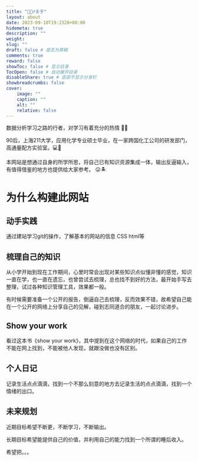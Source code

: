 ```yaml
---
title: "🙋🏻‍♂️关于"
layout: about
date: 2023-09-10T19:2328+08:00
hidemeta: true
description: ""
weight:
slug: ""
draft: false # 是否为草稿
comments: true
reward: false
showToc: false # 显示目录
TocOpen: false # 自动展开目录
disableShare: true # 底部不显示分享栏
showbreadcrumbs: false
cover:
    image: ""
    caption: ""
    alt: ""
    relative: false
---
```




数据分析学习之路的行者，对学习有着充分的热情 💖🔥

90后，上海211大学，应用化学专业硕士毕业，在一家跨国化工公司的研发部门，高通量配方实验室。💻🧱

本网站是想通过自身的所学所思，将自己已有知识资源集成一体，输出反逼输入，有值得借鉴的地方也提供给大家参考。 😛🏝️

# 为什么构建此网站

## 动手实践

通过建站学习git的操作，了解基本的网站的信息 CSS html等

## 梳理自己的知识
从小学开始到现在工作期间，心里时常会出现对某些知识点似懂非懂的感觉，知识一直在学，也一直在遗忘，也曾尝试去梳理，总也找不到好的方法，最开始手写去整理，试过各种知识管理工具，效果都一般。

有时候需要准备一个公开的报告，倒逼自己去梳理，反而效果不错，故希望自己能在一个公开的网络上分享自己的见解，碰到志同道合的朋友，一起讨论进步。

## Show your work
看过这本书《show your work》，其中提到在这个网络的时代，如果自己的工作不能在网上找到，不能被他人发现，就跟没做也没有区别。

## 个人日记

记录生活点点滴滴，找到一个不那么刻意的地方去记录生活的点点滴滴，找到一个情绪的出口。

## 未来规划

近期目标希望不断更，不断学习，不断输出。

长期目标希望能提供自己的价值，并利用自己的能力找到一个所谓的睡后收入。

希望把。。。
